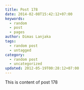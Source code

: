 ```yaml
---
title: Post 178
date: 2014-02-08T15:42:12+07:00
keywords:
  - random
  - post
  - pages
author: Dimas Lanjaka
tags:
  - random post
  - untagged
category:
  - random post
  - uncategorized
updated: 2012-05-19T00:28:12+07:00
---
```

This is content of post 178